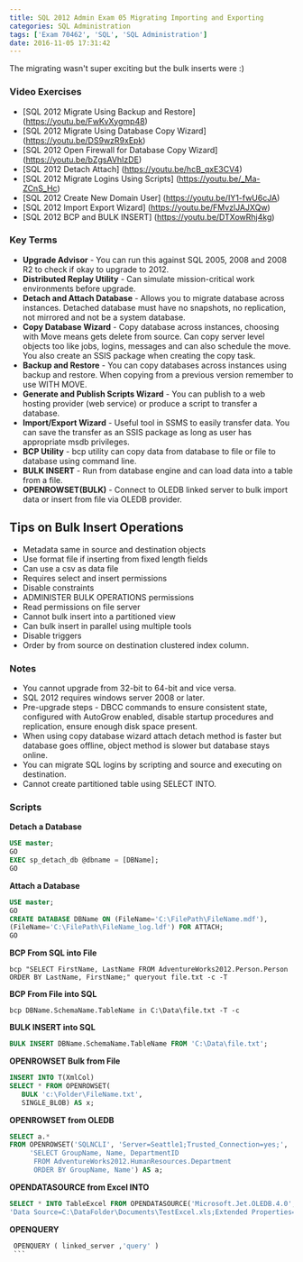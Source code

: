 ```yaml
---
title: SQL 2012 Admin Exam 05 Migrating Importing and Exporting
categories: SQL Administration
tags: ['Exam 70462', 'SQL', 'SQL Administration']
date: 2016-11-05 17:31:42
---
```



The migrating wasn't super exciting but the bulk inserts were :)

### Video Exercises

* [SQL 2012 Migrate Using Backup and Restore] (https://youtu.be/FwKvXygmp48)
* [SQL 2012 Migrate Using Database Copy Wizard] (https://youtu.be/DS9wzR9xEpk)
* [SQL 2012 Open Firewall for Database Copy Wizard] (https://youtu.be/bZgsAVhIzDE)
* [SQL 2012 Detach Attach] (https://youtu.be/hcB_qxE3CV4)
* [SQL 2012 Migrate Logins Using Scripts] (https://youtu.be/_Ma-ZCnS_Hc)
* [SQL 2012 Create New Domain User] (https://youtu.be/IY1-fwU6cJA)
* [SQL 2012 Import Export Wizard] (https://youtu.be/FMvzlJAJXQw)
* [SQL 2012 BCP and BULK INSERT] (https://youtu.be/DTXowRhj4kg)

### Key Terms

* **Upgrade Advisor** - You can run this against SQL 2005, 2008 and 2008 R2 to check if okay to upgrade to 2012.
* **Distributed Replay Utility** - Can simulate mission-critical work environments before upgrade.
* **Detach and Attach Database** - Allows you to migrate database across instances. Detached database must have no snapshots, no replication, not mirrored and not be a system database.
* **Copy Database Wizard** - Copy database across instances, choosing with Move means gets delete from source. Can copy server level objects too like jobs, logins, messages and can also schedule the move. You also create an SSIS package when creating the copy task.
* **Backup and Restore** - You can copy databases across instances using backup and restore. When copying from a previous version remember to use WITH MOVE.
* **Generate and Publish Scripts Wizard** - You can publish to a web hosting provider (web service) or produce a script to transfer a database.
* **Import/Export Wizard** - Useful tool in SSMS to easily transfer data. You can save the transfer as an SSIS package as long as user has appropriate msdb privileges.
* **BCP Utility** - bcp utility can copy data from database to file or file to database using command line.
* **BULK INSERT** - Run from database engine and can load data into a table from a file.
* **OPENROWSET(BULK)** - Connect to OLEDB linked server to bulk import data or insert from file via OLEDB provider.   

## Tips on Bulk Insert Operations
* Metadata same in source and destination objects
* Use format file if inserting from fixed length fields
* Can use a csv as data file
* Requires select and insert permissions
* Disable constraints
* ADMINISTER BULK OPERATIONS permissions
* Read permissions on file server
* Cannot bulk insert into a partitioned view
* Can bulk insert in parallel using multiple tools
* Disable triggers
* Order by from source on destination clustered index column.

### Notes

* You cannot upgrade from 32-bit to 64-bit and vice versa.
* SQL 2012 requires windows server 2008 or later.
* Pre-upgrade steps - DBCC commands to ensure consistent state, configured with AutoGrow enabled, disable startup procedures and replication, ensure enough disk space present.
* When using copy database wizard attach detach method is faster but database goes offline, object method is slower but database stays online.
* You can migrate SQL logins by scripting and source and executing on destination.
* Cannot create partitioned table using SELECT INTO.


### Scripts

**Detach a Database**
```sql
USE master;
GO
EXEC sp_detach_db @dbname = [DBName];
GO
```
**Attach a Database**
```sql
USE master;
GO
CREATE DATABASE DBName ON (FileName='C:\FilePath\FileName.mdf'),
(FileName='C:\FilePath\FileName_log.ldf') FOR ATTACH;
GO
```
**BCP From SQL into File**
```
bcp "SELECT FirstName, LastName FROM AdventureWorks2012.Person.Person ORDER BY LastName, FirstName;" queryout file.txt -c -T
```
**BCP From File into SQL**
```
bcp DBName.SchemaName.TableName in C:\Data\file.txt -T -c
```
**BULK INSERT into SQL**
```sql
BULK INSERT DBName.SchemaName.TableName FROM 'C:\Data\file.txt';
```
**OPENROWSET Bulk from File**
```sql
INSERT INTO T(XmlCol)  
SELECT * FROM OPENROWSET(  
   BULK 'c:\Folder\FileName.txt',  
   SINGLE_BLOB) AS x;  
 ```
 **OPENROWSET from OLEDB**
 ```sql
 SELECT a.*  
 FROM OPENROWSET('SQLNCLI', 'Server=Seattle1;Trusted_Connection=yes;',  
      'SELECT GroupName, Name, DepartmentID  
       FROM AdventureWorks2012.HumanResources.Department  
       ORDER BY GroupName, Name') AS a;  
  ```
  **OPENDATASOURCE from Excel INTO**
  ```sql
  SELECT * INTO TableExcel FROM OPENDATASOURCE('Microsoft.Jet.OLEDB.4.0',  
  'Data Source=C:\DataFolder\Documents\TestExcel.xls;Extended Properties=EXCEL 5.0')...[Sheet1$] ;  
   ```
   **OPENQUERY**
   ```sql
    OPENQUERY ( linked_server ,'query' )  
    ```
